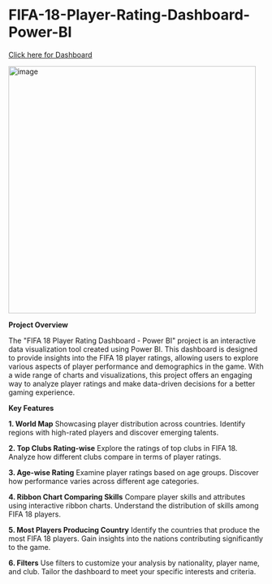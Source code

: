 # FIFA-18-Player-Rating-Dashboard-Power-BI

[Click here for Dashboard](https://www.novypro.com/project/fifa-18-power-bi-dashboard)

<img width="487" alt="image" src="https://github.com/nikhilbordekar/FIFA-18-Player-Rating-Dashboard-Power-BI/assets/121897260/e774ae80-2c7d-4ddd-874d-86e63be5107a">

**Project Overview**

The "FIFA 18 Player Rating Dashboard - Power BI" project is an interactive data visualization tool created using Power BI. This dashboard is designed to provide insights into the FIFA 18 player ratings, allowing users to explore various aspects of player performance and demographics in the game. With a wide range of charts and visualizations, this project offers an engaging way to analyze player ratings and make data-driven decisions for a better gaming experience.

**Key Features**

**1. World Map**
Showcasing player distribution across countries.
Identify regions with high-rated players and discover emerging talents.

**2. Top Clubs Rating-wise**
Explore the ratings of top clubs in FIFA 18.
Analyze how different clubs compare in terms of player ratings.

**3. Age-wise Rating**
Examine player ratings based on age groups.
Discover how performance varies across different age categories.

**4. Ribbon Chart Comparing Skills**
Compare player skills and attributes using interactive ribbon charts.
Understand the distribution of skills among FIFA 18 players.

**5. Most Players Producing Country**
Identify the countries that produce the most FIFA 18 players.
Gain insights into the nations contributing significantly to the game.

**6. Filters**
Use filters to customize your analysis by nationality, player name, and club.
Tailor the dashboard to meet your specific interests and criteria.
